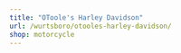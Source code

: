```yaml
---
title: "OToole's Harley Davidson"
url: /wurtsboro/otooles-harley-davidson/
shop: motorcycle
---
```

